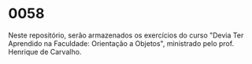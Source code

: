 # 0058
Neste repositório, serão armazenados os exercícios do curso "Devia Ter Aprendido na Faculdade: Orientação a Objetos", ministrado pelo prof. Henrique de Carvalho.
